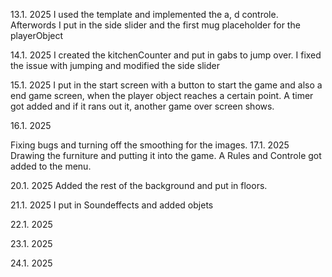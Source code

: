 13.1. 2025
I used the template and implemented the a, d controle. Afterwords I put in the side slider and the first mug placeholder for the playerObject

14.1. 2025
I created the kitchenCounter and put in gabs to jump over. I fixed the issue with jumping and modified the side slider

15.1. 2025
I put in the start screen with a button to start the game and also a end game screen, when the player object reaches a certain point. A timer got added and if it rans out it, another game over screen shows.

16.1. 2025

Fixing bugs and turning off the smoothing for the images.
17.1. 2025
Drawing the furniture and putting it into the game. A Rules and Controle got added to the menu.

20.1. 2025
Added the rest of the background and put in floors.

21.1. 2025
I put in Soundeffects and added objets

22.1. 2025

23.1. 2025

24.1. 2025
